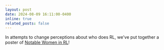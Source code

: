 ```yaml
---
layout: post
date: 2024-08-09 16:11:00-0400
inline: true
related_posts: false
---
```


In attempts to change perceptions about who does RL, we've put together a poster of [Notable Women in RL](./women-in-rl)!

